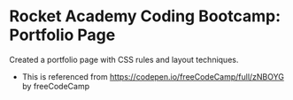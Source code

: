 # Rocket Academy Coding Bootcamp: Portfolio Page

Created a portfolio page with CSS rules and layout techniques.

- This is referenced from https://codepen.io/freeCodeCamp/full/zNBOYG by freeCodeCamp
